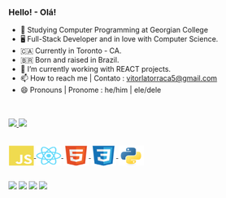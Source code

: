 ### Hello! - Olá!

- 📐 Studying Computer Programming at Georgian College
- 🖥️ Full-Stack Developer and in love with Computer Science.
- 🇨🇦 Currently in Toronto - CA.
- 🇧🇷 Born and raised in Brazil.
- 🔭 I’m currently working with REACT projects.
- 📫 How to reach me | Contato : vitorlatorraca5@gmail.com
- 😄 Pronouns | Pronome : he/him | ele/dele

<br> 
<br>

<div>
  <a href="https://github.com/vitorlatorraca">
  <img height="300em" src="https://github-readme-stats.vercel.app/api?username=vitorlatorraca&hide=contribs,prs&hide_rank=True"/>
  <img height="300em" src="https://github-readme-stats.vercel.app/api/top-langs/?username=vitorlatorraca"/>
</div>

<br>

<div style="display: inline_block"><br>
  <img align="center" alt="Vitor-Js" height="40" width="50" src="https://raw.githubusercontent.com/devicons/devicon/master/icons/javascript/javascript-plain.svg">
  <img align="center" alt="Vitor-React" height="40" width="50" src="https://raw.githubusercontent.com/devicons/devicon/master/icons/react/react-original.svg">
  <img align="center" alt="Vitor-HTML" height="40" width="50" src="https://raw.githubusercontent.com/devicons/devicon/master/icons/html5/html5-original.svg">
  <img align="center" alt="Vitor-CSS" height="40" width="50" src="https://raw.githubusercontent.com/devicons/devicon/master/icons/css3/css3-original.svg">
  <img align="center" alt="Vitor-Python" height="40" width="50" src="https://raw.githubusercontent.com/devicons/devicon/master/icons/python/python-original.svg">
</div>

  ##
 
<div> 
  <a href="" target="_blank"><img src="https://img.shields.io/badge/YouTube-FF0000?style=for-the-badge&logo=youtube&logoColor=white" target="_blank"></a>
  <a href="https://instagram.com/vitorlatorraca" target="_blank"><img src="https://img.shields.io/badge/-Instagram-%23E4405F?style=for-the-badge&logo=instagram&logoColor=white" target="_blank"></a>
  <a href = "mailto:vitorlatorraca5@gmail.com"><img src="https://img.shields.io/badge/-Gmail-%23333?style=for-the-badge&logo=gmail&logoColor=white" target="_blank"></a>
  <a href="https://www.linkedin.com/in/vitor-latorraca-47430620a/" target="_blank"><img src="https://img.shields.io/badge/-LinkedIn-%230077B5?style=for-the-badge&logo=linkedin&logoColor=white" target="_blank"></a> 
  
</div>
